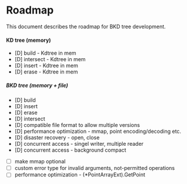 # Roadmap

This document describes the roadmap for BKD tree development.

#### KD tree (memory)
- [D] build - Kdtree in mem
- [D] intersect - Kdtree in mem
- [D] insert - Kdtree in mem
- [D] erase - Kdtree in mem

##### BKD tree (memory + file)
- [D] build
- [D] insert 
- [D] erase
- [D] intersect
- [D] compatible file format to allow multiple versions
- [D] performance optimization - mmap, point encoding/decoding etc.
- [D] disaster recovery - open, close
- [D] concurrent access - singel writer, multiple reader
- [D] concurrent access - background compact
- [ ] make mmap optional
- [ ] custom error type for invalid arguments, not-permitted operations
- [ ] performance optimization - (*PointArrayExt).GetPoint
